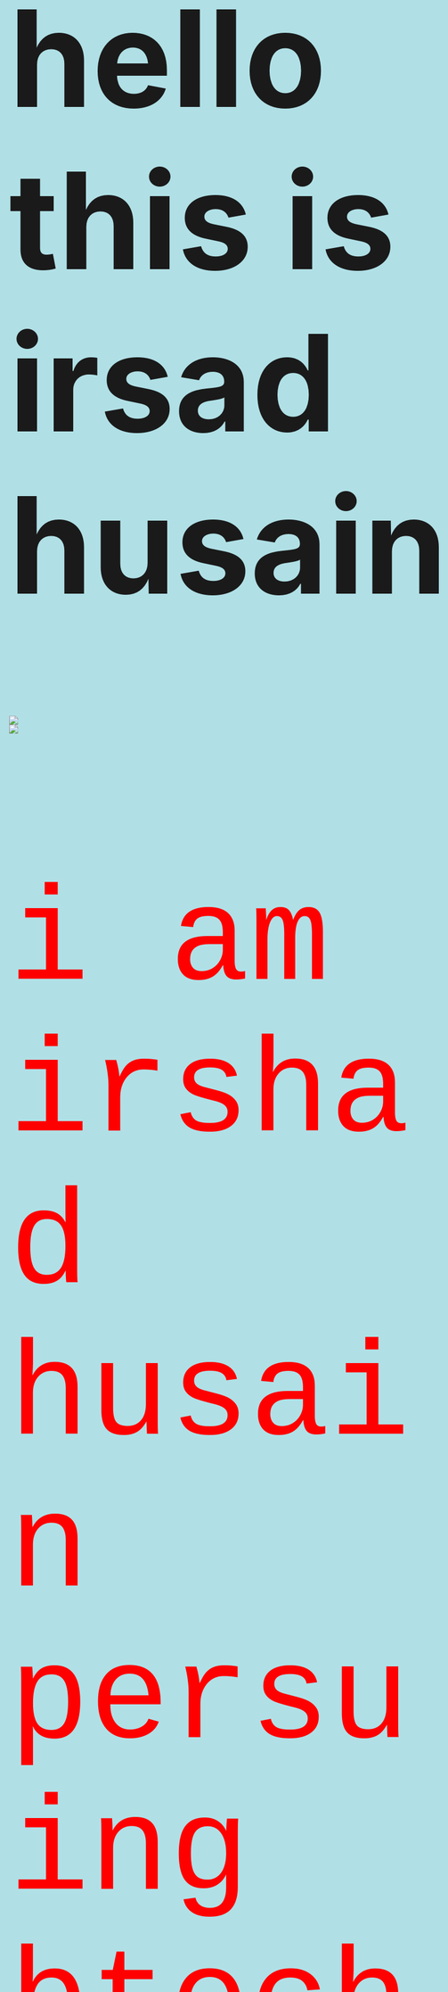 <html>
<head>
	<meta charset="utf-8">
	<meta http-equiv="X-UA-Compatible" content="IE=edge">
	<title>irsad</title>
	<link rel="stylesheet" href="">
</head>
<style>
	body{
	background-color: powderblue;
	font-size: 500%;
	}
h1{
font-size:300%;
}
</style>
<body>
	<h1>hello this is irsad husain</h1>
	<img src="https://www.talkwalker.com/images/2020/blog-headers/image-analysis.png">
	<br>
	<img src="https://lh3.googleusercontent.com/xQShuFNNIWKrnDUNSDfiDdRd53vcDpYgkEzxBNUT8zPzIj-j1_JZ1eGzK2Gocxg-7O3ihgsWEpCIrM089N6tUcuW7HMDlft16uzVGFQqMQha3_0UC1_x5ewlStW6y4v_BIfd7ciCOdyTZ9SXO1f7JVsfNeGXUQt66txGkg6CKDeJ-8CXDKAbE_k27XHoef2JHbha7ioG_xitw4rnRGYmwhPRO2NVKXtcdZZXw2d_NYuvHpDJoee2G8TC5zfeR8b8LuajFggDaHkYs_ryULif7AfLvpWX12bPKIzHvUTO43vz31ByNNiqQmFoVU11zP18XzwcodrVed2Y8tYYkgmsem7vwmzQOAES2NqfiRfpQ-44Z_88zCXwNESyTzLlZDg2o9ZrQetxWlT91WSMlCQebEcLd1khG0OSzQKXcXqH0oHfbRXrcEDb-M87Kjv_rqLeAC-ntwV90lbqPAWV29PK8ss7kQAVqWf8thiTHKYETDNNpGxB2KYyOSKKKCNDhi4hrbQbH8ptMxvkjjU2d381tR59ns2rUqov2qLWQtqGxo5D17y5p3njxdOH6l6WS2Za-kPdVulE9-mvflLgnuk6HBfP6uCYkz3Zq9Ehpq6NBHJ-WRwSg9To3qnMz0_bkYRGVT-Cs9XBfd_vlvgvLSdHOHBqXyHXfsCuLxuUKiLfWBzEnyw1eEzGqy8E2UmZ=w328-h364-no?authuser=0">
	<style> p {
  color: red;
  font-family: courier;
  font-size: 300%;
}
		</style>
		<p>i am irshad husain
		persuing btech in electrical engineering.
		i am from uttar pradesh india.	
	</p>
	
</body>
</html>
